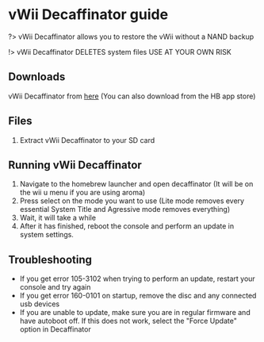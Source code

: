 # vWii Decaffinator guide

?> vWii Decaffinator allows you to restore the vWii without a NAND backup

!> vWii Decaffinator DELETES system files USE AT YOUR OWN RISK

## Downloads
vWii Decaffinator from [here](https://github.com/GaryOderNichts/vWii-Decaffeinator/releases/download/v2/decaffeinator.zip) (You can also download from the HB app store)

## Files
1. Extract vWii Decaffinator to your SD card

## Running vWii Decaffinator
1. Navigate to the homebrew launcher and open decaffinator (It will be on the wii u menu if you are using aroma)
2. Press select on the mode you want to use (Lite mode removes every essential System Title and Agressive mode removes everything)
3. Wait, it will take a while
4. After it has finished, reboot the console and perform an update in system settings.

## Troubleshooting
- If you get error 105-3102 when trying to perform an update, restart your console and try again
- If you get error 160-0101 on startup, remove the disc and any connected usb devices
- If you are unable to update, make sure you are in regular firmware and have autoboot off. If this does not work, select the "Force Update" option in Decaffinator
